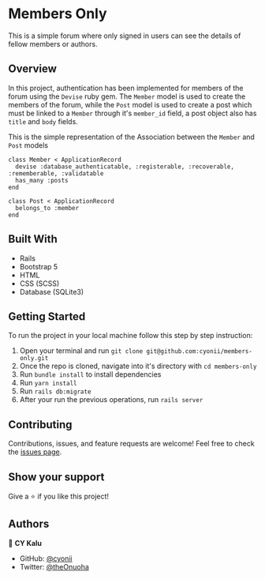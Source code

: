 # Members Only

This is a simple forum where only signed in users can see the details of fellow members or authors.

## Overview
In this project, authentication has been implemented for members of the forum using the `Devise` ruby gem. The `Member` model is used to create the members of the forum, while the `Post` model is used to create a post which must be linked to a `Member` through it's `member_id` field, a post object also has `title` and `body` fields.

This is the simple representation of the Association between the `Member` and `Post` models
```
class Member < ApplicationRecord
  devise :database_authenticatable, :registerable, :recoverable, :rememberable, :validatable
  has_many :posts
end

class Post < ApplicationRecord
  belongs_to :member
end

```

## Built With
- Rails
- Bootstrap 5
- HTML
- CSS (SCSS)
- Database (SQLite3)


## Getting Started
To run the project in your local machine follow this step by step instruction:
1. Open your terminal and run `git clone git@github.com:cyonii/members-only.git`
2. Once the repo is cloned, navigate into it's directory with `cd members-only`
3. Run `bundle install` to install dependencies
4. Run `yarn install`
5. Run `rails db:migrate`
6. After your run the previous operations, run `rails server`

## Contributing

Contributions, issues, and feature requests are welcome!
Feel free to check the [issues page](../../issues).

## Show your support

Give a ⭐️ if you like this project!

## Authors

👤 **CY Kalu**

- GitHub: [@cyonii](https://github.com/cyonii)
- Twitter: [@theOnuoha](https://twitter.com/theOnuoha)
